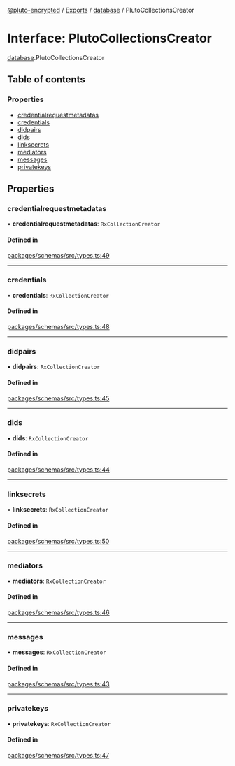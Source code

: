 [@pluto-encrypted](../README.md) / [Exports](../modules.md) / [database](../modules/database-1.md) / PlutoCollectionsCreator

# Interface: PlutoCollectionsCreator

[database](../modules/database-1.md).PlutoCollectionsCreator

## Table of contents

### Properties

- [credentialrequestmetadatas](database-1.PlutoCollectionsCreator.md#credentialrequestmetadatas)
- [credentials](database-1.PlutoCollectionsCreator.md#credentials)
- [didpairs](database-1.PlutoCollectionsCreator.md#didpairs)
- [dids](database-1.PlutoCollectionsCreator.md#dids)
- [linksecrets](database-1.PlutoCollectionsCreator.md#linksecrets)
- [mediators](database-1.PlutoCollectionsCreator.md#mediators)
- [messages](database-1.PlutoCollectionsCreator.md#messages)
- [privatekeys](database-1.PlutoCollectionsCreator.md#privatekeys)

## Properties

### credentialrequestmetadatas

• **credentialrequestmetadatas**: `RxCollectionCreator`

#### Defined in

[packages/schemas/src/types.ts:49](https://github.com/atala-community-projects/pluto-encrypted/blob/879549ef/packages/schemas/src/types.ts#L49)

___

### credentials

• **credentials**: `RxCollectionCreator`

#### Defined in

[packages/schemas/src/types.ts:48](https://github.com/atala-community-projects/pluto-encrypted/blob/879549ef/packages/schemas/src/types.ts#L48)

___

### didpairs

• **didpairs**: `RxCollectionCreator`

#### Defined in

[packages/schemas/src/types.ts:45](https://github.com/atala-community-projects/pluto-encrypted/blob/879549ef/packages/schemas/src/types.ts#L45)

___

### dids

• **dids**: `RxCollectionCreator`

#### Defined in

[packages/schemas/src/types.ts:44](https://github.com/atala-community-projects/pluto-encrypted/blob/879549ef/packages/schemas/src/types.ts#L44)

___

### linksecrets

• **linksecrets**: `RxCollectionCreator`

#### Defined in

[packages/schemas/src/types.ts:50](https://github.com/atala-community-projects/pluto-encrypted/blob/879549ef/packages/schemas/src/types.ts#L50)

___

### mediators

• **mediators**: `RxCollectionCreator`

#### Defined in

[packages/schemas/src/types.ts:46](https://github.com/atala-community-projects/pluto-encrypted/blob/879549ef/packages/schemas/src/types.ts#L46)

___

### messages

• **messages**: `RxCollectionCreator`

#### Defined in

[packages/schemas/src/types.ts:43](https://github.com/atala-community-projects/pluto-encrypted/blob/879549ef/packages/schemas/src/types.ts#L43)

___

### privatekeys

• **privatekeys**: `RxCollectionCreator`

#### Defined in

[packages/schemas/src/types.ts:47](https://github.com/atala-community-projects/pluto-encrypted/blob/879549ef/packages/schemas/src/types.ts#L47)
